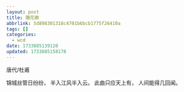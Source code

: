 ```yaml
---
layout: post
title: 赠花卿
abbrlink: 5d898301318c4701b6bcb1775f26410a
tags: []
categories:
  - wcd
date: 1733885139120
updated: 1733885158178
---
```


唐代/杜甫

锦城丝管日纷纷，
半入江风半入云。
此曲只应天上有，
人间能得几回闻。
